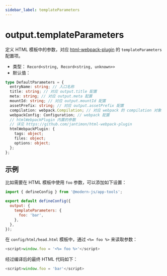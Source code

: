 ```yaml
---
sidebar_label: templateParameters
---
```


# output.templateParameters

定义 HTML 模板中的参数，对应 [html-webpack-plugin](https://github.com/jantimon/html-webpack-plugin) 的 `templateParameters` 配置项。

- 类型： `Record<string, Record<string, unknown>>`
- 默认值：

```ts
type DefaultParameters = {
  entryName: string; // 入口名称
  title: string; // 对应 output.title 配置
  meta: string; // 对应 output.meta 配置
  mountId: string; // 对应 output.mountId 配置
  assetPrefix: string; // 对应 output.assetPrefix 配置
  compilation: webpack.Compilation; // 对应 webpack 的 compilation 对象
  webpackConfig: Configuration; // webpack 配置
  // htmlWebpackPlugin 内置的参数
  // 详见 https://github.com/jantimon/html-webpack-plugin
  htmlWebpackPlugin: {
    tags: object;
    files: object;
    options: object;
  };
};
```

## 示例

比如需要在 HTML 模板中使用 `foo` 参数，可以添加如下设置：

```js title="modern.config.js"
import { defineConfig } from '@modern-js/app-tools';

export default defineConfig({
  output: {
    templateParameters: {
      foo: 'bar',
    },
  },
});
```

在 `config/html/head.html` 模板中，通过 `<%= foo %>` 来读取参数：

```js
<script>window.foo = '<%= foo %>'</script>
```

经过编译后的最终 HTML 代码如下：

```js
<script>window.foo = 'bar'</script>
```
